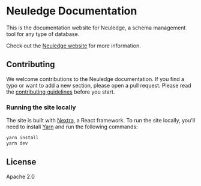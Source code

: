 # Neuledge Documentation

This is the documentation website for Neuledge, a schema management tool for any type of database.

Check out the [Neuledge website](https://neuledge.com) for more information.

## Contributing

We welcome contributions to the Neuledge documentation. If you find a typo or want to add a new section, please open a pull request.
Please read the [contributing guidelines](CONTRIBUTING.md) before you start.

### Running the site locally

The site is built with [Nextra](https://nextra.site), a React framework. To run the site locally, you'll need to install [Yarn](https://yarnpkg.com/) and run the following commands:

```bash
yarn install
yarn dev
```

## License

Apache 2.0
